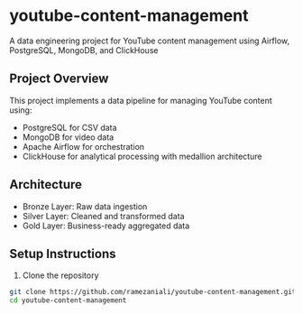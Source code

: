 # youtube-content-management
 A data engineering project for YouTube content management using Airflow, PostgreSQL, MongoDB, and ClickHouse

 ## Project Overview
This project implements a data pipeline for managing YouTube content using:
- PostgreSQL for CSV data
- MongoDB for video data
- Apache Airflow for orchestration
- ClickHouse for analytical processing with medallion architecture

## Architecture
- Bronze Layer: Raw data ingestion
- Silver Layer: Cleaned and transformed data
- Gold Layer: Business-ready aggregated data

## Setup Instructions
1. Clone the repository
```bash
git clone https://github.com/ramezaniali/youtube-content-management.git
cd youtube-content-management
